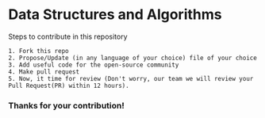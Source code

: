 <h1 align="centre">
    <b>Data Structures and Algorithms</b>
</h1>

Steps to contribute in this repository

    1. Fork this repo
    2. Propose/Update (in any language of your choice) file of your choice
    3. Add useful code for the open-source community
    4. Make pull request
    5. Now, it time for review (Don't worry, our team we will review your Pull Request(PR) within 12 hours).
    
 ### Thanks for your contribution!
